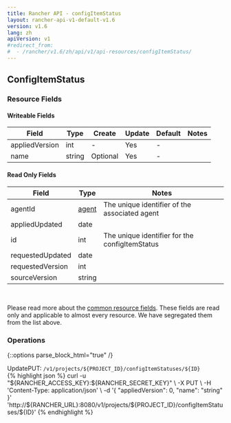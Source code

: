 ```yaml
---
title: Rancher API - configItemStatus
layout: rancher-api-v1-default-v1.6
version: v1.6
lang: zh
apiVersion: v1
#redirect_from:
#  - /rancher/v1.6/zh/api/v1/api-resources/configItemStatus/
---
```


## ConfigItemStatus



### Resource Fields

#### Writeable Fields

Field | Type | Create | Update | Default | Notes
---|---|---|---|---|---
appliedVersion | int | - | Yes | - | 
name | string | Optional | Yes | - | 


#### Read Only Fields

Field | Type   | Notes
---|---|---
agentId | [agent]({{site.baseurl}}/rancher/{{page.version}}/{{page.lang}}/api/{{page.apiVersion}}/api-resources/agent/)  | The unique identifier of the associated agent
appliedUpdated | date  | 
id | int  | The unique identifier for the configItemStatus
requestedUpdated | date  | 
requestedVersion | int  | 
sourceVersion | string  | 


<br>

Please read more about the [common resource fields]({{site.baseurl}}/rancher/{{page.version}}/{{page.lang}}/api/{{page.apiVersion}}/common/). These fields are read only and applicable to almost every resource. We have segregated them from the list above.

### Operations
{::options parse_block_html="true" /}
<a id="update"></a>
<div class="action"><span class="header">Update<span class="headerright">PUT:  <code>/v1/projects/${PROJECT_ID}/configItemStatuses/${ID}</code></span></span>
<div class="action-contents"> {% highlight json %}
curl -u "${RANCHER_ACCESS_KEY}:${RANCHER_SECRET_KEY}" \
-X PUT \
-H 'Content-Type: application/json' \
-d '{
	"appliedVersion": 0,
	"name": "string"
}' 'http://${RANCHER_URL}:8080/v1/projects/${PROJECT_ID}/configItemStatuses/${ID}'
{% endhighlight %}
</div></div>



